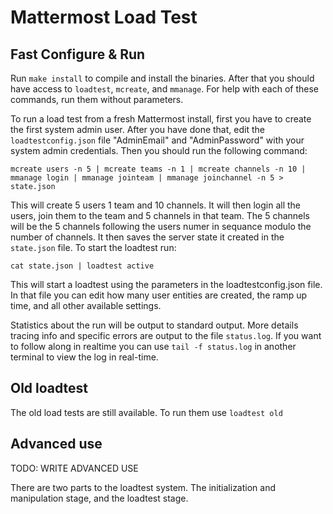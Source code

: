 # Mattermost Load Test

## Fast Configure & Run

Run `make install` to compile and install the binaries. After that you should have access to `loadtest`, `mcreate`, and `mmanage`. For help with each of these commands, run them without parameters.

To run a load test from a fresh Mattermost install, first you have to create the first system admin user. After you have done that, edit the `loadtestconfig.json` file "AdminEmail" and "AdminPassword" with your system admin credentials. Then you should run the following command:
```
mcreate users -n 5 | mcreate teams -n 1 | mcreate channels -n 10 | mmanage login | mmanage jointeam | mmanage joinchannel -n 5 > state.json
```
This will create 5 users 1 team and 10 channels. It will then login all the users, join them to the team and 5 channels in that team. The 5 channels will be the 5 channels following the users numer in sequance modulo the number of channels. It then saves the server state it created in the `state.json` file.
To start the loadtest run:
```
cat state.json | loadtest active
```
This will start a loadtest using the parameters in the loadtestconfig.json file. In that file you can edit how many user entities are created, the ramp up time, and all other available settings.

Statistics about the run will be output to standard output. More details tracing info and specific errors are output to the file `status.log`. If you want to follow along in realtime you can use `tail -f status.log` in another terminal to view the log in real-time. 

## Old loadtest

The old load tests are still available. To run them use `loadtest old`


## Advanced use

TODO: WRITE ADVANCED USE

There are two parts to the loadtest system. The initialization and manipulation stage, and the loadtest stage. 

